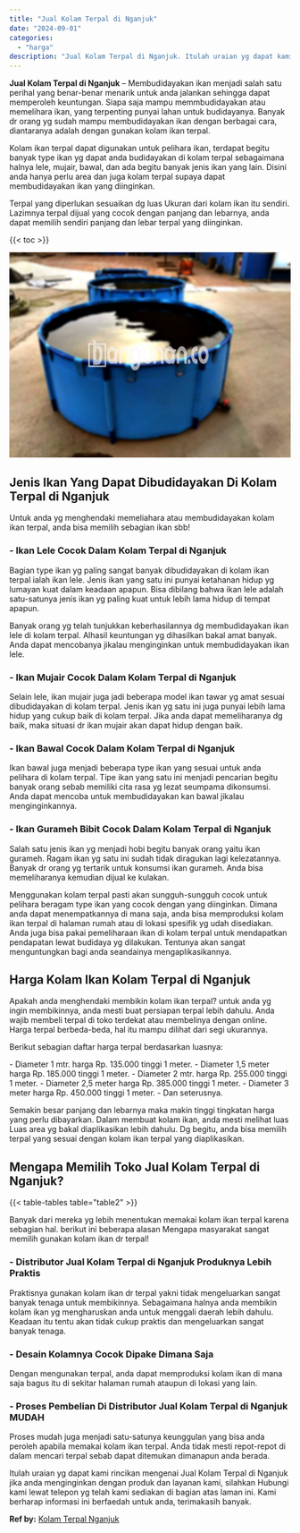 ```yaml
---
title: "Jual Kolam Terpal di Nganjuk"
date: "2024-09-01"
categories: 
  - "harga"
description: "Jual Kolam Terpal di Nganjuk. Itulah uraian yg dapat kami rincikan mengenai Jual Kolam Terpal di Nganjuk jika anda menginginkan dengan produk dan layanan kam..."
---
```


**Jual Kolam Terpal di Nganjuk** – Membudidayakan ikan menjadi salah satu perihal yang benar-benar menarik untuk anda jalankan sehingga dapat memperoleh keuntungan. Siapa saja mampu memmbudidayakan atau memelihara ikan, yang terpenting punyai lahan untuk budidayanya. Banyak dr orang yg sudah mampu membudidayakan ikan dengan berbagai cara, diantaranya adalah dengan gunakan kolam ikan terpal.

Kolam ikan terpal dapat digunakan untuk pelihara ikan, terdapat begitu banyak type ikan yg dapat anda budidayakan di kolam terpal sebagaimana halnya lele, mujair, bawal, dan ada begitu banyak jenis ikan yang lain. Disini anda hanya perlu area dan juga kolam terpal supaya dapat membudidayakan ikan yang diinginkan.

Terpal yang diperlukan sesuaikan dg luas Ukuran dari kolam ikan itu sendiri. Lazimnya terpal dijual yang cocok dengan panjang dan lebarnya, anda dapat memilih sendiri panjang dan lebar terpal yang diinginkan.

{{< toc >}}

![Jual Kolam Terpal di Nganjuk](/images/jual-kolam-terpal-18.png)

## Jenis Ikan Yang Dapat Dibudidayakan Di Kolam Terpal di Nganjuk

Untuk anda yg menghendaki memeliahara atau membudidayakan kolam ikan terpal, anda bisa memilih sebagian ikan sbb!

### \- Ikan Lele Cocok Dalam Kolam Terpal di Nganjuk

Bagian type ikan yg paling sangat banyak dibudidayakan di kolam ikan terpal ialah ikan lele. Jenis ikan yang satu ini punyai ketahanan hidup yg lumayan kuat dalam keadaan apapun. Bisa dibilang bahwa ikan lele adalah satu-satunya jenis ikan yg paling kuat untuk lebih lama hidup di tempat apapun.

Banyak orang yg telah tunjukkan keberhasilannya dg membudidayakan ikan lele di kolam terpal. Alhasil keuntungan yg dihasilkan bakal amat banyak. Anda dapat mencobanya jikalau menginginkan untuk membudidayakan ikan lele.

### \- Ikan Mujair Cocok Dalam Kolam Terpal di Nganjuk

Selain lele, ikan mujair juga jadi beberapa model ikan tawar yg amat sesuai dibudidayakan di kolam terpal. Jenis ikan yg satu ini juga punyai lebih lama hidup yang cukup baik di kolam terpal. Jika anda dapat memeliharanya dg baik, maka situasi dr ikan mujair akan dapat hidup dengan baik.

### \- Ikan Bawal Cocok Dalam Kolam Terpal di Nganjuk

Ikan bawal juga menjadi beberapa type ikan yang sesuai untuk anda pelihara di kolam terpal. Tipe ikan yang satu ini menjadi pencarian begitu banyak orang sebab memiliki cita rasa yg lezat seumpama dikonsumsi. Anda dapat mencoba untuk membudidayakan kan bawal jikalau menginginkannya.

### \- Ikan Gurameh Bibit Cocok Dalam Kolam Terpal di Nganjuk

Salah satu jenis ikan yg menjadi hobi begitu banyak orang yaitu ikan gurameh. Ragam ikan yg satu ini sudah tidak diragukan lagi kelezatannya. Banyak dr orang yg tertarik untuk konsumsi ikan gurameh. Anda bisa memeliharanya kemudian dijual ke kulakan.

Menggunakan kolam terpal pasti akan sungguh-sungguh cocok untuk pelihara beragam type ikan yang cocok dengan yang diinginkan. Dimana anda dapat menempatkannya di mana saja, anda bisa memproduksi kolam ikan terpal di halaman rumah atau di lokasi spesifik yg udah disediakan. Anda juga bisa pakai pemeliharaan ikan di kolam terpal untuk mendapatkan pendapatan lewat budidaya yg dilakukan. Tentunya akan sangat menguntungkan bagi anda seandainya mengaplikasikannya.

## Harga Kolam Ikan Kolam Terpal di Nganjuk

Apakah anda menghendaki membikin kolam ikan terpal? untuk anda yg ingin membikinnya, anda mesti buat persiapan terpal lebih dahulu. Anda wajib membeli terpal di toko terdekat atau membelinya dengan online. Harga terpal berbeda-beda, hal itu mampu dilihat dari segi ukurannya.

Berikut sebagian daftar harga terpal berdasarkan luasnya:

\- Diameter 1 mtr. harga Rp. 135.000 tinggi 1 meter. - Diameter 1,5 meter harga Rp. 185.000 tinggi 1 meter. - Diameter 2 mtr. harga Rp. 255.000 tinggi 1 meter. - Diameter 2,5 meter harga Rp. 385.000 tinggi 1 meter. - Diameter 3 meter harga Rp. 450.000 tinggi 1 meter. - Dan seterusnya.

Semakin besar panjang dan lebarnya maka makin tinggi tingkatan harga yang perlu dibayarkan. Dalam membuat kolam ikan, anda mesti melihat luas Luas area yg bakal diaplikasikan lebih dahulu. Dg begitu, anda bisa memilih terpal yang sesuai dengan kolam ikan terpal yang diaplikasikan.

## Mengapa Memilih Toko Jual Kolam Terpal di Nganjuk?

{{< table-tables table="table2" >}}

Banyak dari mereka yg lebih menentukan memakai kolam ikan terpal karena sebagian hal. berikut ini beberapa alasan Mengapa masyarakat sangat memilih gunakan kolam ikan dr terpal!

### \- Distributor Jual Kolam Terpal di Nganjuk Produknya Lebih Praktis

Praktisnya gunakan kolam ikan dr terpal yakni tidak mengeluarkan sangat banyak tenaga untuk membikinnya. Sebagaimana halnya anda membikin kolam ikan yg mengharuskan anda untuk menggali daerah lebih dahulu. Keadaan itu tentu akan tidak cukup praktis dan mengeluarkan sangat banyak tenaga.

### \- Desain Kolamnya Cocok Dipake Dimana Saja

Dengan mengunakan terpal, anda dapat memproduksi kolam ikan di mana saja bagus itu di sekitar halaman rumah ataupun di lokasi yang lain.

### \- Proses Pembelian Di Distributor Jual Kolam Terpal di Nganjuk MUDAH

Proses mudah juga menjadi satu-satunya keunggulan yang bisa anda peroleh apabila memakai kolam ikan terpal. Anda tidak mesti repot-repot di dalam mencari terpal sebab dapat ditemukan dimanapun anda berada.

Itulah uraian yg dapat kami rincikan mengenai Jual Kolam Terpal di Nganjuk jika anda menginginkan dengan produk dan layanan kami, silahkan Hubungi kami lewat telepon yg telah kami sediakan di bagian atas laman ini. Kami berharap informasi ini berfaedah untuk anda, terimakasih banyak.

**Ref by:** [Kolam Terpal Nganjuk](https://id.wikipedia.org/wiki/Kolam)
